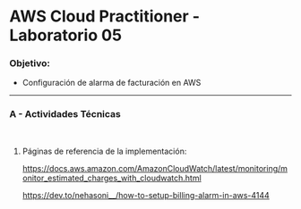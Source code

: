 # AWS Cloud Practitioner - Laboratorio 05

### Objetivo: 
* Configuración de alarma de facturación en AWS

---

### A - Actividades Técnicas
<br>

1. Páginas de referencia de la implementación:

    https://docs.aws.amazon.com/AmazonCloudWatch/latest/monitoring/monitor_estimated_charges_with_cloudwatch.html

    https://dev.to/nehasoni__/how-to-setup-billing-alarm-in-aws-4144